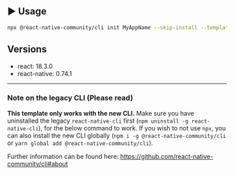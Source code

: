 ## :arrow_forward: Usage

```sh
npx @react-native-community/cli init MyAppName --skip-install --template git+https://github.com/kodla-ltd/kodla-rn.git
```

## Versions
- react: 18.3.0
- react-native: 0.74.1

---
### Note on the legacy CLI (**Please read**)

**This template only works with the new CLI.**
Make sure you have uninstalled the legacy `react-native-cli` first (`npm uninstall -g react-native-cli`), for the below command to work. If you wish to not use `npx`, you can also install the new CLI globally (`npm i -g @react-native-community/cli` or `yarn global add @react-native-community/cli`).

Further information can be found here: https://github.com/react-native-community/cli#about
